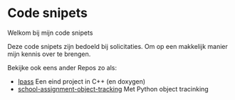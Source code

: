 # Code snipets

Welkom bij mijn code snipets

Deze code snipets zijn bedoeld bij solicitaties. Om op een makkelijk manier mijn kennis over te brengen.

Bekijke ook eens ander Repos zo als:
 - [Ipass](https://github.com/mak868/IPASS) Een eind project in C++ (en doxygen)
 - [school-assignment-object-tracking](https://github.com/mak868/school-assignment-object-tracking) Met Python object tracinking
